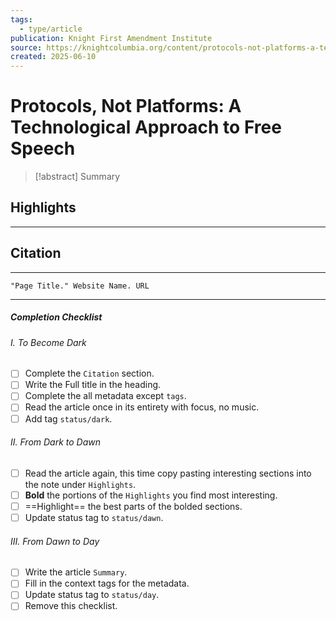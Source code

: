 ```yaml
---
tags:
  - type/article
publication: Knight First Amendment Institute
source: https://knightcolumbia.org/content/protocols-not-platforms-a-technological-approach-to-free-speech
created: 2025-06-10
---
```

# Protocols, Not Platforms: A Technological Approach to Free Speech

> [!abstract] Summary
## Highlights
---
## Citation
---
```
"Page Title." Website Name. URL
```
---
##### Completion Checklist
###### I. To Become Dark
- [ ] Complete the `Citation` section.
- [ ] Write the Full title in the heading.
- [ ] Complete the all metadata except `tags`.
- [ ] Read the article once in its entirety with focus, no music.
- [ ] Add tag `status/dark`.
###### II. From Dark to Dawn
- [ ] Read the article again, this time copy pasting interesting sections into the note under `Highlights`.
- [ ] **Bold** the portions of the `Highlights` you find most interesting.
- [ ] ==Highlight== the best parts of the bolded sections.
- [ ] Update status tag to `status/dawn`.
###### III. From Dawn to Day
- [ ] Write the article `Summary`.
- [ ] Fill in the context tags for the metadata.
- [ ] Update status tag to `status/day`.
- [ ] Remove this checklist.
